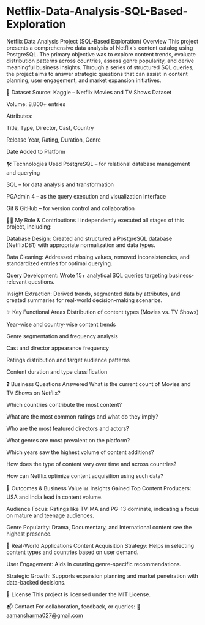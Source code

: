 # Netflix-Data-Analysis-SQL-Based-Exploration


Netflix Data Analysis Project (SQL-Based Exploration)
Overview
This project presents a comprehensive data analysis of Netflix's content catalog using PostgreSQL. The primary objective was to explore content trends, evaluate distribution patterns across countries, assess genre popularity, and derive meaningful business insights. Through a series of structured SQL queries, the project aims to answer strategic questions that can assist in content planning, user engagement, and market expansion initiatives.

📁 Dataset
Source: Kaggle – Netflix Movies and TV Shows Dataset

Volume: 8,800+ entries

Attributes:

Title, Type, Director, Cast, Country

Release Year, Rating, Duration, Genre

Date Added to Platform

🛠️ Technologies Used
PostgreSQL – for relational database management and querying

SQL – for data analysis and transformation

PGAdmin 4 – as the query execution and visualization interface

Git & GitHub – for version control and collaboration

👨‍💻 My Role & Contributions
I independently executed all stages of this project, including:

Database Design: Created and structured a PostgreSQL database (NetflixDB1) with appropriate normalization and data types.

Data Cleaning: Addressed missing values, removed inconsistencies, and standardized entries for optimal querying.

Query Development: Wrote 15+ analytical SQL queries targeting business-relevant questions.

Insight Extraction: Derived trends, segmented data by attributes, and created summaries for real-world decision-making scenarios.

✨ Key Functional Areas
Distribution of content types (Movies vs. TV Shows)

Year-wise and country-wise content trends

Genre segmentation and frequency analysis

Cast and director appearance frequency

Ratings distribution and target audience patterns

Content duration and type classification

❓ Business Questions Answered
What is the current count of Movies and TV Shows on Netflix?

Which countries contribute the most content?

What are the most common ratings and what do they imply?

Who are the most featured directors and actors?

What genres are most prevalent on the platform?

Which years saw the highest volume of content additions?

How does the type of content vary over time and across countries?

How can Netflix optimize content acquisition using such data?

🚀 Outcomes & Business Value
📊 Insights Gained
Top Content Producers: USA and India lead in content volume.

Audience Focus: Ratings like TV-MA and PG-13 dominate, indicating a focus on mature and teenage audiences.

Genre Popularity: Drama, Documentary, and International content see the highest presence.

💼 Real-World Applications
Content Acquisition Strategy: Helps in selecting content types and countries based on user demand.

User Engagement: Aids in curating genre-specific recommendations.

Strategic Growth: Supports expansion planning and market penetration with data-backed decisions.

📄 License
This project is licensed under the MIT License.

📬 Contact
For collaboration, feedback, or queries:
📧 aamansharma027@gmail.com
